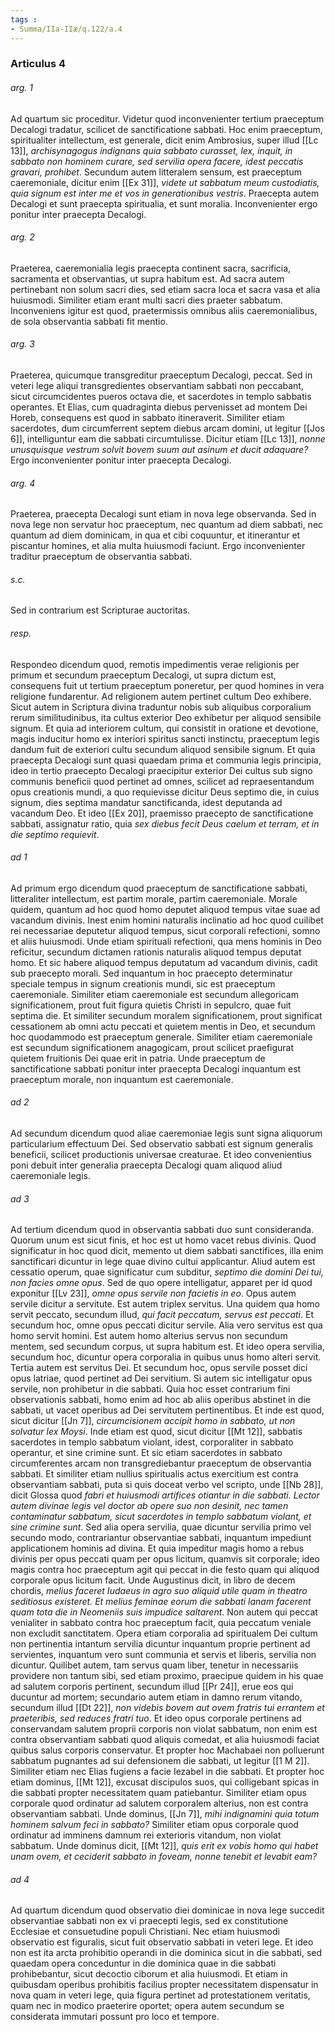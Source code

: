 ```yaml
---
tags : 
- Summa/IIa-IIæ/q.122/a.4
---
```


### Articulus 4

###### arg. 1
Ad quartum sic proceditur. Videtur quod inconvenienter tertium praeceptum Decalogi tradatur, scilicet de sanctificatione sabbati. Hoc enim praeceptum, spiritualiter intellectum, est generale, dicit enim Ambrosius, super illud [[Lc 13]], *archisynagogus indignans quia sabbato curasset, lex, inquit, in sabbato non hominem curare, sed servilia opera facere, idest peccatis gravari, prohibet*. Secundum autem litteralem sensum, est praeceptum caeremoniale, dicitur enim [[Ex 31]], *videte ut sabbatum meum custodiatis, quia signum est inter me et vos in generationibus vestris*. Praecepta autem Decalogi et sunt praecepta spiritualia, et sunt moralia. Inconvenienter ergo ponitur inter praecepta Decalogi.

###### arg. 2
Praeterea, caeremonialia legis praecepta continent sacra, sacrificia, sacramenta et observantias, ut supra habitum est. Ad sacra autem pertinebant non solum sacri dies, sed etiam sacra loca et sacra vasa et alia huiusmodi. Similiter etiam erant multi sacri dies praeter sabbatum. Inconveniens igitur est quod, praetermissis omnibus aliis caeremonialibus, de sola observantia sabbati fit mentio.

###### arg. 3
Praeterea, quicumque transgreditur praeceptum Decalogi, peccat. Sed in veteri lege aliqui transgredientes observantiam sabbati non peccabant, sicut circumcidentes pueros octava die, et sacerdotes in templo sabbatis operantes. Et Elias, cum quadraginta diebus pervenisset ad montem Dei Horeb, consequens est quod in sabbato itineraverit. Similiter etiam sacerdotes, dum circumferrent septem diebus arcam domini, ut legitur [[Jos 6]], intelliguntur eam die sabbati circumtulisse. Dicitur etiam [[Lc 13]], *nonne unusquisque vestrum solvit bovem suum aut asinum et ducit adaquare?* Ergo inconvenienter ponitur inter praecepta Decalogi.

###### arg. 4
Praeterea, praecepta Decalogi sunt etiam in nova lege observanda. Sed in nova lege non servatur hoc praeceptum, nec quantum ad diem sabbati, nec quantum ad diem dominicam, in qua et cibi coquuntur, et itinerantur et piscantur homines, et alia multa huiusmodi faciunt. Ergo inconvenienter traditur praeceptum de observantia sabbati.

###### s.c.
Sed in contrarium est Scripturae auctoritas.

###### resp.
Respondeo dicendum quod, remotis impedimentis verae religionis per primum et secundum praeceptum Decalogi, ut supra dictum est, consequens fuit ut tertium praeceptum poneretur, per quod homines in vera religione fundarentur. Ad religionem autem pertinet cultum Deo exhibere. Sicut autem in Scriptura divina traduntur nobis sub aliquibus corporalium rerum similitudinibus, ita cultus exterior Deo exhibetur per aliquod sensibile signum. Et quia ad interiorem cultum, qui consistit in oratione et devotione, magis inducitur homo ex interiori spiritus sancti instinctu, praeceptum legis dandum fuit de exteriori cultu secundum aliquod sensibile signum. Et quia praecepta Decalogi sunt quasi quaedam prima et communia legis principia, ideo in tertio praecepto Decalogi praecipitur exterior Dei cultus sub signo communis beneficii quod pertinet ad omnes, scilicet ad repraesentandum opus creationis mundi, a quo requievisse dicitur Deus septimo die, in cuius signum, dies septima mandatur sanctificanda, idest deputanda ad vacandum Deo. Et ideo [[Ex 20]], praemisso praecepto de sanctificatione sabbati, assignatur ratio, quia *sex diebus fecit Deus caelum et terram, et in die septimo requievit*.

###### ad 1
Ad primum ergo dicendum quod praeceptum de sanctificatione sabbati, litteraliter intellectum, est partim morale, partim caeremoniale. Morale quidem, quantum ad hoc quod homo deputet aliquod tempus vitae suae ad vacandum divinis. Inest enim homini naturalis inclinatio ad hoc quod cuilibet rei necessariae deputetur aliquod tempus, sicut corporali refectioni, somno et aliis huiusmodi. Unde etiam spirituali refectioni, qua mens hominis in Deo reficitur, secundum dictamen rationis naturalis aliquod tempus deputat homo. Et sic habere aliquod tempus deputatum ad vacandum divinis, cadit sub praecepto morali. Sed inquantum in hoc praecepto determinatur speciale tempus in signum creationis mundi, sic est praeceptum caeremoniale. Similiter etiam caeremoniale est secundum allegoricam significationem, prout fuit figura quietis Christi in sepulcro, quae fuit septima die. Et similiter secundum moralem significationem, prout significat cessationem ab omni actu peccati et quietem mentis in Deo, et secundum hoc quodammodo est praeceptum generale. Similiter etiam caeremoniale est secundum significationem anagogicam, prout scilicet praefigurat quietem fruitionis Dei quae erit in patria. Unde praeceptum de sanctificatione sabbati ponitur inter praecepta Decalogi inquantum est praeceptum morale, non inquantum est caeremoniale.

###### ad 2
Ad secundum dicendum quod aliae caeremoniae legis sunt signa aliquorum particularium effectuum Dei. Sed observatio sabbati est signum generalis beneficii, scilicet productionis universae creaturae. Et ideo convenientius poni debuit inter generalia praecepta Decalogi quam aliquod aliud caeremoniale legis.

###### ad 3
Ad tertium dicendum quod in observantia sabbati duo sunt consideranda. Quorum unum est sicut finis, et hoc est ut homo vacet rebus divinis. Quod significatur in hoc quod dicit, memento ut diem sabbati sanctifices, illa enim sanctificari dicuntur in lege quae divino cultui applicantur. Aliud autem est cessatio operum, quae significatur cum subditur, *septimo die domini Dei tui, non facies omne opus*. Sed de quo opere intelligatur, apparet per id quod exponitur [[Lv 23]], *omne opus servile non facietis in eo*. Opus autem servile dicitur a servitute. Est autem triplex servitus. Una quidem qua homo servit peccato, secundum illud, *qui facit peccatum, servus est peccati*. Et secundum hoc, omne opus peccati dicitur servile. Alia vero servitus est qua homo servit homini. Est autem homo alterius servus non secundum mentem, sed secundum corpus, ut supra habitum est. Et ideo opera servilia, secundum hoc, dicuntur opera corporalia in quibus unus homo alteri servit. Tertia autem est servitus Dei. Et secundum hoc, opus servile posset dici opus latriae, quod pertinet ad Dei servitium. Si autem sic intelligatur opus servile, non prohibetur in die sabbati. Quia hoc esset contrarium fini observationis sabbati, homo enim ad hoc ab aliis operibus abstinet in die sabbati, ut vacet operibus ad Dei servitutem pertinentibus. Et inde est quod, sicut dicitur [[Jn 7]], *circumcisionem accipit homo in sabbato, ut non solvatur lex Moysi*. Inde etiam est quod, sicut dicitur [[Mt 12]], sabbatis sacerdotes in templo sabbatum violant, idest, corporaliter in sabbato operantur, et sine crimine sunt. Et sic etiam sacerdotes in sabbato circumferentes arcam non transgrediebantur praeceptum de observantia sabbati. Et similiter etiam nullius spiritualis actus exercitium est contra observantiam sabbati, puta si quis doceat verbo vel scripto, unde [[Nb 28]], dicit Glossa quod *fabri et huiusmodi artifices otiantur in die sabbati. Lector autem divinae legis vel doctor ab opere suo non desinit, nec tamen contaminatur sabbatum, sicut sacerdotes in templo sabbatum violant, et sine crimine sunt*. Sed alia opera servilia, quae dicuntur servilia primo vel secundo modo, contrariantur observantiae sabbati, inquantum impediunt applicationem hominis ad divina. Et quia impeditur magis homo a rebus divinis per opus peccati quam per opus licitum, quamvis sit corporale; ideo magis contra hoc praeceptum agit qui peccat in die festo quam qui aliquod corporale opus licitum facit. Unde Augustinus dicit, in libro de decem chordis, *melius faceret Iudaeus in agro suo aliquid utile quam in theatro seditiosus existeret. Et melius feminae eorum die sabbati lanam facerent quam tota die in Neomeniis suis impudice saltarent*. Non autem qui peccat venialiter in sabbato contra hoc praeceptum facit, quia peccatum veniale non excludit sanctitatem. Opera etiam corporalia ad spiritualem Dei cultum non pertinentia intantum servilia dicuntur inquantum proprie pertinent ad servientes, inquantum vero sunt communia et servis et liberis, servilia non dicuntur. Quilibet autem, tam servus quam liber, tenetur in necessariis providere non tantum sibi, sed etiam proximo, praecipue quidem in his quae ad salutem corporis pertinent, secundum illud [[Pr 24]], erue eos qui ducuntur ad mortem; secundario autem etiam in damno rerum vitando, secundum illud [[Dt 22]], *non videbis bovem aut ovem fratris tui errantem et praeteribis, sed reduces fratri tuo*. Et ideo opus corporale pertinens ad conservandam salutem proprii corporis non violat sabbatum, non enim est contra observantiam sabbati quod aliquis comedat, et alia huiusmodi faciat quibus salus corporis conservatur. Et propter hoc Machabaei non polluerunt sabbatum pugnantes ad sui defensionem die sabbati, ut legitur [[1 M 2]]. Similiter etiam nec Elias fugiens a facie Iezabel in die sabbati. Et propter hoc etiam dominus, [[Mt 12]], excusat discipulos suos, qui colligebant spicas in die sabbati propter necessitatem quam patiebantur. Similiter etiam opus corporale quod ordinatur ad salutem corporalem alterius, non est contra observantiam sabbati. Unde dominus, [[Jn 7]], *mihi indignamini quia totum hominem salvum feci in sabbato?* Similiter etiam opus corporale quod ordinatur ad imminens damnum rei exterioris vitandum, non violat sabbatum. Unde dominus dicit, [[Mt 12]], *quis erit ex vobis homo qui habet unam ovem, et ceciderit sabbato in foveam, nonne tenebit et levabit eam?*

###### ad 4
Ad quartum dicendum quod observatio diei dominicae in nova lege succedit observantiae sabbati non ex vi praecepti legis, sed ex constitutione Ecclesiae et consuetudine populi Christiani. Nec etiam huiusmodi observatio est figuralis, sicut fuit observatio sabbati in veteri lege. Et ideo non est ita arcta prohibitio operandi in die dominica sicut in die sabbati, sed quaedam opera conceduntur in die dominica quae in die sabbati prohibebantur, sicut decoctio ciborum et alia huiusmodi. Et etiam in quibusdam operibus prohibitis facilius propter necessitatem dispensatur in nova quam in veteri lege, quia figura pertinet ad protestationem veritatis, quam nec in modico praeterire oportet; opera autem secundum se considerata immutari possunt pro loco et tempore.

